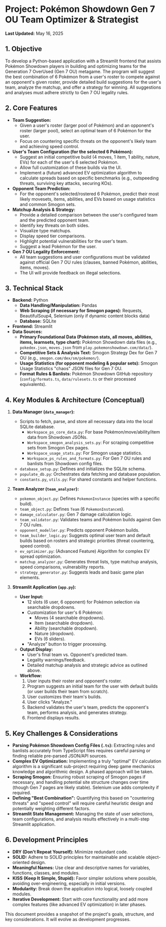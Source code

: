 # Project: Pokémon Showdown Gen 7 OU Team Optimizer & Strategist

**Last Updated:** May 16, 2025

## 1. Objective

To develop a Python-based application with a Streamlit frontend that assists Pokémon Showdown players in building and optimizing teams for the Generation 7 OverUsed (Gen 7 OU) metagame. The program will suggest the best combination of 6 Pokémon from a user's roster to compete against an opponent's given roster, provide detailed build suggestions for the user's team, analyze the matchup, and offer a strategy for winning. All suggestions and analyses must adhere strictly to Gen 7 OU legality rules.

## 2. Core Features

* **Team Suggestion:**
    * Given a user's roster (larger pool of Pokémon) and an opponent's roster (larger pool), select an optimal team of 6 Pokémon for the user.
    * Focus on countering specific threats on the opponent's likely team and achieving speed control.
* **User's Team Configuration (for the selected 6 Pokémon):**
    * Suggest an initial competitive build (4 moves, 1 item, 1 ability, nature, EVs) for each of the user's 6 selected Pokémon.
    * Allow full customization of these builds via the UI.
    * Implement a (future) advanced EV optimization algorithm to calculate spreads based on specific benchmarks (e.g., outspeeding threats, surviving key attacks, securing KOs).
* **Opponent Team Prediction:**
    * For the opponent's selected/rostered 6 Pokémon, predict their most likely movesets, items, abilities, and EVs based on usage statistics and common Smogon sets.
* **Matchup Analysis & Strategy:**
    * Provide a detailed comparison between the user's configured team and the predicted opponent team.
    * Identify key threats on both sides.
    * Visualize type matchups.
    * Display speed tier comparisons.
    * Highlight potential vulnerabilities for the user's team.
    * Suggest a lead Pokémon for the user.
* **Gen 7 OU Legality Enforcement:**
    * All team suggestions and user configurations must be validated against official Gen 7 OU rules (clauses, banned Pokémon, abilities, items, moves).
    * The UI will provide feedback on illegal selections.

## 3. Technical Stack

* **Backend:** Python
    * **Data Handling/Manipulation:** Pandas
    * **Web Scraping (if necessary for Smogon pages):** Requests, BeautifulSoup4, Selenium (only if dynamic content blocks data)
    * **Database:** SQLite
* **Frontend:** Streamlit
* **Data Sources:**
    * **Primary Foundational Data (Pokémon stats, all moves, abilities, items, learnsets, type chart):** Pokémon Showdown data files (e.g., `pokedex.json`, `moves.json` from `play.pokemonshowdown.com/data/`).
    * **Competitive Sets & Analysis Text:** Smogon Strategy Dex for Gen 7 OU (e.g., `smogon.com/dex/sm/pokemon/`).
    * **Usage Statistics (for opponent modeling & popular sets):** Smogon Usage Statistics "chaos" JSON files for Gen 7 OU.
    * **Format Rules & Banlists:** Pokémon Showdown GitHub repository (`config/formats.ts`, `data/rulesets.ts` or their processed equivalents).

## 4. Key Modules & Architecture (Conceptual)

1.  **Data Manager (`data_manager`):**
    * Scripts to fetch, parse, and store all necessary data into the local SQLite database.
        * `Workspace_ps_core_data.py`: For base Pokémon/move/ability/item data from Showdown JSONs.
        * `Workspace_smogon_analysis_sets.py`: For scraping competitive sets from Smogon Dex pages.
        * `Workspace_usage_stats.py`: For Smogon usage statistics.
        * `Workspace_ps_rules_and_formats.py`: For Gen 7 OU rules and banlists from Showdown config files.
    * `database_setup.py`: Defines and initializes the SQLite schema.
    * `populate_db.py`: Orchestrates data fetching and database population.
    * `constants.py`, `utils.py`: For shared constants and helper functions.

2.  **Team Analyzer (`team_analyzer`):**
    * `pokemon_object.py`: Defines `PokemonInstance` (species with a specific build).
    * `team_object.py`: Defines `Team` (6 `PokemonInstance`s).
    * `damage_calculator.py`: Gen 7 damage calculation logic.
    * `team_validator.py`: Validates teams and Pokémon builds against Gen 7 OU rules.
    * `opponent_modeller.py`: Predicts opponent Pokémon builds.
    * `team_builder_logic.py`: Suggests optimal user team and default builds based on rosters and strategic priorities (threat countering, speed control).
    * `ev_optimizer.py`: (Advanced Feature) Algorithm for complex EV spread optimization.
    * `matchup_analyzer.py`: Generates threat lists, type matchup analysis, speed comparisons, vulnerability reports.
    * `strategy_generator.py`: Suggests leads and basic game plan elements.

3.  **Streamlit Application (`app.py`):**
    * **User Input:**
        * 12 slots (6 user, 6 opponent) for Pokémon selection via searchable dropdowns.
        * Customization for user's 6 Pokémon:
            * Moves (4 searchable dropdowns).
            * Item (searchable dropdown).
            * Ability (searchable dropdown).
            * Nature (dropdown).
            * EVs (6 sliders).
        * "Analyze" button to trigger processing.
    * **Output Display:**
        * User's final team vs. Opponent's predicted team.
        * Legality warnings/feedback.
        * Detailed matchup analysis and strategic advice as outlined above.
    * **Workflow:**
        1.  User inputs their roster and opponent's roster.
        2.  Program suggests an initial team for the user with default builds (or user builds their team from scratch).
        3.  User customizes their team's builds.
        4.  User clicks "Analyze."
        5.  Backend validates the user's team, predicts the opponent's team, performs analysis, and generates strategy.
        6.  Frontend displays results.

## 5. Key Challenges & Considerations

* **Parsing Pokémon Showdown Config Files (`.ts`):** Extracting rules and banlists accurately from TypeScript files requires careful parsing or finding reliable pre-parsed JSON/API sources.
* **Complex EV Optimization:** Implementing a truly "optimal" EV calculation algorithm is a significant sub-project requiring deep game mechanics knowledge and algorithmic design. A phased approach will be taken.
* **Scraping Smogon:** Ensuring robust scraping of Smogon pages if necessary, and handling potential site structure changes over time (though Gen 7 pages are likely stable). Selenium use adds complexity if required.
* **Defining "Best Combination":** Quantifying this based on "countering threats" and "speed control" will require careful heuristic design and potentially weighting different factors.
* **Streamlit State Management:** Managing the state of user selections, team configurations, and analysis results effectively in a multi-step Streamlit application.

## 6. Development Principles

* **DRY (Don't Repeat Yourself):** Minimize redundant code.
* **SOLID:** Adhere to SOLID principles for maintainable and scalable object-oriented design.
* **Meaningful Names:** Use clear and descriptive names for variables, functions, classes, and modules.
* **KISS (Keep It Simple, Stupid):** Favor simpler solutions where possible, avoiding over-engineering, especially in initial versions.
* **Modularity:** Break down the application into logical, loosely coupled modules.
* **Iterative Development:** Start with core functionality and add more complex features (like advanced EV optimization) in later phases.

This document provides a snapshot of the project's goals, structure, and key considerations. It will evolve as development progresses.